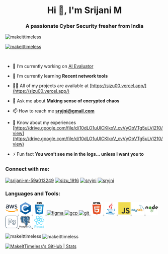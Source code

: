<h1 align="center">Hi 👋, I'm Srijani M</h1>
<h3 align="center">A passionate Cyber Security fresher from India</h3>

<p align="left"> <img src="https://komarev.com/ghpvc/?username=makeittimeless&label=Profile%20views&color=0e75b6&style=flat" alt="makeittimeless" /> </p>

<p align="left"> <a href="https://github.com/ryo-ma/github-profile-trophy"><img src="https://github-profile-trophy.vercel.app/?username=makeittimeless" alt="makeittimeless" /></a> </p>

<p align="left"> <a href="https://twitter.com/" target="blank"><img src="https://img.shields.io/twitter/follow/?logo=twitter&style=for-the-badge" alt="" /></a> </p>

- 🔭 I’m currently working on [AI Evaluator](https://github.com/pixelpartners00/ai-evaluator)

- 🌱 I’m currently learning **Recent network tools**

- 👨‍💻 All of my projects are available at [https://sizu00.vercel.app/](https://sizu00.vercel.app/)

- 💬 Ask me about **Making sense of encrypted chaos**

- 📫 How to reach me **sryjni@gmail.com**

- 📄 Know about my experiences [https://drive.google.com/file/d/10dLO1uUlCKlkoV_cvVyObVTg5uLVI210/view](https://drive.google.com/file/d/10dLO1uUlCKlkoV_cvVyObVTg5uLVI210/view)

- ⚡ Fun fact **You won’t see me in the logs... unless I want you to**

<h3 align="left">Connect with me:</h3>
<p align="left">
<a href="https://linkedin.com/in/srijani-m-59a013249" target="blank"><img align="center" src="https://raw.githubusercontent.com/rahuldkjain/github-profile-readme-generator/master/src/images/icons/Social/linked-in-alt.svg" alt="srijani-m-59a013249" height="30" width="40" /></a>
<a href="https://instagram.com/sizu_1916" target="blank"><img align="center" src="https://raw.githubusercontent.com/rahuldkjain/github-profile-readme-generator/master/src/images/icons/Social/instagram.svg" alt="sizu_1916" height="30" width="40" /></a>
<a href="https://www.codechef.com/users/sryjni" target="blank"><img align="center" src="https://cdn.jsdelivr.net/npm/simple-icons@3.1.0/icons/codechef.svg" alt="sryjni" height="30" width="40" /></a>
<a href="https://www.hackerrank.com/sryjni" target="blank"><img align="center" src="https://raw.githubusercontent.com/rahuldkjain/github-profile-readme-generator/master/src/images/icons/Social/hackerrank.svg" alt="sryjni" height="30" width="40" /></a>
</p>

<h3 align="left">Languages and Tools:</h3>
<p align="left"> <a href="https://aws.amazon.com" target="_blank" rel="noreferrer"> <img src="https://raw.githubusercontent.com/devicons/devicon/master/icons/amazonwebservices/amazonwebservices-original-wordmark.svg" alt="aws" width="40" height="40"/> </a> <a href="https://www.cprogramming.com/" target="_blank" rel="noreferrer"> <img src="https://raw.githubusercontent.com/devicons/devicon/master/icons/c/c-original.svg" alt="c" width="40" height="40"/> </a> <a href="https://www.w3schools.com/css/" target="_blank" rel="noreferrer"> <img src="https://raw.githubusercontent.com/devicons/devicon/master/icons/css3/css3-original-wordmark.svg" alt="css3" width="40" height="40"/> </a> <a href="https://www.figma.com/" target="_blank" rel="noreferrer"> <img src="https://www.vectorlogo.zone/logos/figma/figma-icon.svg" alt="figma" width="40" height="40"/> </a> <a href="https://cloud.google.com" target="_blank" rel="noreferrer"> <img src="https://www.vectorlogo.zone/logos/google_cloud/google_cloud-icon.svg" alt="gcp" width="40" height="40"/> </a> <a href="https://git-scm.com/" target="_blank" rel="noreferrer"> <img src="https://www.vectorlogo.zone/logos/git-scm/git-scm-icon.svg" alt="git" width="40" height="40"/> </a> <a href="https://www.w3.org/html/" target="_blank" rel="noreferrer"> <img src="https://raw.githubusercontent.com/devicons/devicon/master/icons/html5/html5-original-wordmark.svg" alt="html5" width="40" height="40"/> </a> <a href="https://www.java.com" target="_blank" rel="noreferrer"> <img src="https://raw.githubusercontent.com/devicons/devicon/master/icons/java/java-original.svg" alt="java" width="40" height="40"/> </a> <a href="https://developer.mozilla.org/en-US/docs/Web/JavaScript" target="_blank" rel="noreferrer"> <img src="https://raw.githubusercontent.com/devicons/devicon/master/icons/javascript/javascript-original.svg" alt="javascript" width="40" height="40"/> </a> <a href="https://www.mysql.com/" target="_blank" rel="noreferrer"> <img src="https://raw.githubusercontent.com/devicons/devicon/master/icons/mysql/mysql-original-wordmark.svg" alt="mysql" width="40" height="40"/> </a> <a href="https://nodejs.org" target="_blank" rel="noreferrer"> <img src="https://raw.githubusercontent.com/devicons/devicon/master/icons/nodejs/nodejs-original-wordmark.svg" alt="nodejs" width="40" height="40"/> </a> <a href="https://www.photoshop.com/en" target="_blank" rel="noreferrer"> <img src="https://raw.githubusercontent.com/devicons/devicon/master/icons/photoshop/photoshop-line.svg" alt="photoshop" width="40" height="40"/> </a> <a href="https://www.postgresql.org" target="_blank" rel="noreferrer"> <img src="https://raw.githubusercontent.com/devicons/devicon/master/icons/postgresql/postgresql-original-wordmark.svg" alt="postgresql" width="40" height="40"/> </a> <a href="https://reactjs.org/" target="_blank" rel="noreferrer"> <img src="https://raw.githubusercontent.com/devicons/devicon/master/icons/react/react-original-wordmark.svg" alt="react" width="40" height="40"/> </a> </p>

<p><img align="left" src="https://github-readme-stats.vercel.app/api/top-langs?username=makeittimeless&show_icons=true&locale=en&layout=compact" alt="makeittimeless" /></p>

<p>&nbsp;<img align="center" src="https://github-readme-stats.vercel.app/api?username=makeittimeless&show_icons=true&locale=en" alt="makeittimeless" /></p>


[![MakeItTimeless's GitHub | Stats](https://stats.quine.sh/MakeItTimeless/github?theme=dark)](https://quine.sh?utm_source=widgets&utm_campaign=MakeItTimeless)
